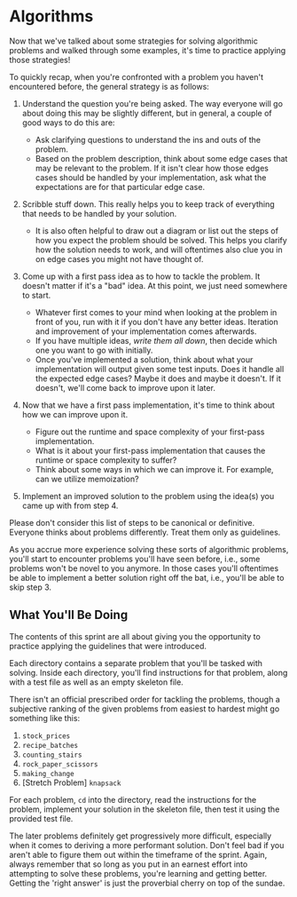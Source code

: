 <!-- https://github.com/LambdaSchool/Algorithms/pull/108 -->
# Algorithms

Now that we've talked about some strategies for solving algorithmic problems and walked through some examples, it's time to practice applying those strategies!

To quickly recap, when you're confronted with a problem you haven't encountered before, the general strategy is as follows:

1. Understand the question you're being asked. The way everyone will go about doing this may be slightly different, but in general, a couple of good ways to do this are:
   * Ask clarifying questions to understand the ins and outs of the problem.
   * Based on the problem description, think about some edge cases that may be relevant to the problem. If it isn't clear how those edges cases should be handled by your implementation, ask what the expectations are for that particular edge case.

2. Scribble stuff down. This really helps you to keep track of everything that needs to be handled by your solution. 
   * It is also often helpful to draw out a diagram or list out the steps of how you expect the problem should be solved. This helps you clarify how the solution needs to work, and will oftentimes also clue you in on edge cases you might not have thought of.

 3. Come up with a first pass idea as to how to tackle the problem. It doesn't matter if it's a "bad" idea. At this point, we just need somewhere to start. 
    * Whatever first comes to your mind when looking at the problem in front of you, run with it if you don't have any better ideas. Iteration and improvement of your implementation comes afterwards.
    * If you have multiple ideas, _write them all down_, then decide which one you want to go with initially.
    * Once you've implemented a solution, think about what your implementation will output given some test inputs. Does it handle all the expected edge cases? Maybe it does and maybe it doesn't. If it doesn't, we'll come back to improve upon it later. 

 4. Now that we have a first pass implementation, it's time to think about how we can improve upon it.
    * Figure out the runtime and space complexity of your first-pass implementation.
    * What is it about your first-pass implementation that causes the runtime or space complexity to suffer? 
    * Think about some ways in which we can improve it. For example, can we utilize memoization?

 5. Implement an improved solution to the problem using the idea(s) you came up with from step 4. 

Please don't consider this list of steps to be canonical or definitive. Everyone thinks about problems differently. Treat them only as guidelines. 

As you accrue more experience solving these sorts of algorithmic problems, you'll start to encounter problems you'll have seen before, i.e., some problems won't be novel to you anymore. In those cases you'll oftentimes be able to implement a better solution right off the bat, i.e., you'll be able to skip step 3. 

## What You'll Be Doing

The contents of this sprint are all about giving you the opportunity to practice applying the guidelines that were introduced. 

Each directory contains a separate problem that you'll be tasked with solving. Inside each directory, you'll find instructions for that problem, along with a test file as well as an empty skeleton file. 

There isn't an official prescribed order for tackling the problems, though a subjective ranking of the given problems from easiest to hardest might go something like this:

 1. `stock_prices`
 2. `recipe_batches`
 3. `counting_stairs`
 4. `rock_paper_scissors`
 5. `making_change`
 6. [Stretch Problem] `knapsack`

For each problem, `cd` into the directory, read the instructions for the problem, implement your solution in the skeleton file, then test it using the provided test file. 

The later problems definitely get progressively more difficult, especially when it comes to deriving a more performant solution. Don't feel bad if you aren't able to figure them out within the timeframe of the sprint. Again, always remember that so long as you put in an earnest effort into attempting to solve these problems, you're learning and getting better. Getting the 'right answer' is just the proverbial cherry on top of the sundae. 